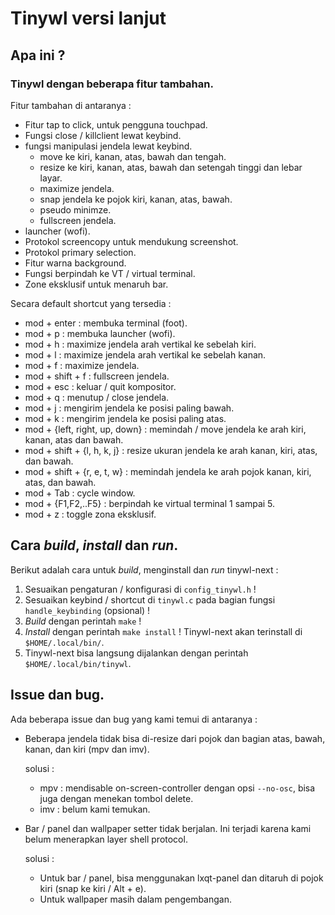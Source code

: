 # Tinywl versi lanjut

## Apa ini ?

### Tinywl dengan beberapa fitur tambahan. 

Fitur tambahan di antaranya :

- Fitur tap to click, untuk pengguna touchpad.
- Fungsi close / killclient lewat keybind.
- fungsi manipulasi jendela lewat keybind.
    - move ke kiri, kanan, atas, bawah dan tengah.
    - resize ke kiri, kanan, atas, bawah dan setengah tinggi dan lebar layar.
    - maximize jendela.
    - snap jendela ke pojok kiri, kanan, atas, bawah.
    - pseudo minimze.
    - fullscreen jendela.
- launcher (wofi).
- Protokol screencopy untuk mendukung screenshot.
- Protokol primary selection.
- Fitur warna background.
- Fungsi berpindah ke VT / virtual terminal.
- Zone eksklusif untuk menaruh bar.

Secara default shortcut yang tersedia :

- mod + enter : membuka terminal (foot).
- mod + p : membuka launcher (wofi).
- mod + h : maximize jendela arah vertikal ke sebelah kiri.
- mod + l : maximize jendela arah vertikal ke sebelah kanan.
- mod + f : maximize jendela.
- mod + shift + f : fullscreen jendela.
- mod + esc : keluar / quit kompositor.
- mod + q : menutup / close jendela.
- mod + j : mengirim jendela ke posisi paling bawah.
- mod + k : mengirim jendela ke posisi paling atas.
- mod + {left, right, up, down} : memindah / move jendela ke arah kiri, kanan, atas dan bawah.
- mod + shift + {l, h, k, j} : resize ukuran jendela ke arah kanan, kiri, atas, dan bawah.
- mod + shift + {r, e, t, w} : memindah jendela ke arah pojok kanan, kiri, atas, dan bawah.
- mod + Tab : cycle window.
- mod + {F1,F2,..F5} : berpindah ke virtual terminal 1 sampai 5.
- mod + z : toggle zona eksklusif.

## Cara *build*, *install* dan *run*.

Berikut adalah cara untuk *build*, menginstall dan *run* tinywl-next :

1. Sesuaikan pengaturan / konfigurasi di `config_tinywl.h` !
1. Sesuaikan keybind / shortcut di `tinywl.c` pada bagian fungsi `handle_keybinding` (opsional) ! 
1. *Build* dengan perintah `make` !
1. *Install* dengan perintah `make install` ! Tinywl-next akan terinstall di `$HOME/.local/bin/`.
1. Tinywl-next bisa langsung dijalankan dengan perintah `$HOME/.local/bin/tinywl`.

## Issue dan bug.

Ada beberapa issue dan bug yang kami temui di antaranya :

- Beberapa jendela tidak bisa di-resize dari pojok dan bagian atas, bawah, kanan, dan kiri (mpv dan imv).

    solusi : 

    - mpv : mendisable on-screen-controller dengan opsi `--no-osc`, bisa juga dengan menekan tombol delete.
    - imv : belum kami temukan.

- Bar / panel dan wallpaper setter tidak berjalan. Ini terjadi karena kami belum menerapkan layer shell protocol.

    solusi :

    - Untuk bar / panel, bisa menggunakan lxqt-panel dan ditaruh di pojok kiri (snap ke kiri / Alt + e).
    - Untuk wallpaper masih dalam pengembangan.
